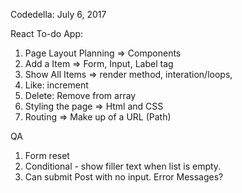 Codedella: July 6, 2017

React To-do App:

1. Page Layout Planning => Components
2. Add a Item => Form, Input, Label tag
3. Show All Items => render method, interation/loops,
4. Like: increment
5. Delete: Remove from array
6. Styling the page => Html and CSS
7. Routing => Make up of a URL (Path)

QA
1. Form reset
2. Conditional - show filler text when list is empty. 
8. Can submit Post with no input. Error Messages?